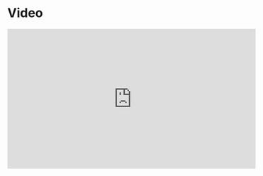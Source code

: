 <h1>Video</h1>
<iframe style="width:560px; height:315px;" src="https://drive.google.com/file/d/15qNrEXcwnz3VdCWLSC4zaM_c59ENcPdj/preview" frameborder="0" allowfullscreen></iframe>
